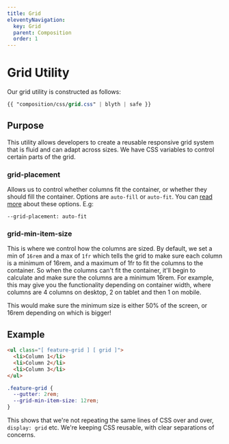 ```yaml
---
title: Grid
eleventyNavigation:
  key: Grid
  parent: Composition
  order: 1
---
```


# Grid Utility

Our grid utility is constructed as follows:

```css
{{ "composition/css/grid.css" | blyth | safe }}
```

## Purpose

This utility allows developers to create a reusable responsive grid system that is fluid and can adapt across sizes. We have CSS variables to control certain parts of the grid.

### grid-placement

Allows us to control whether columns fit the container, or whether they should fill the container. Options are `auto-fill` or `auto-fit`. You can [read more](https://css-tricks.com/auto-sizing-columns-css-grid-auto-fill-vs-auto-fit/#fill-or-fit-whats-the-difference) about these options. E.g:

`--grid-placement: auto-fit`

### grid-min-item-size

This is where we control how the columns are sized. By default, we set a min of `16rem` and a max of `1fr` which tells the grid to make sure each column is a minimum of 16rem, and a maximum of 1fr to fit the columns to the container. So when the columns can't fit the container, it'll begin to calculate and make sure the columns are a minimum 16rem. For example, this may give you the functionality depending on container width, where columns are 4 columns on desktop, 2 on tablet and then 1 on mobile.

This would make sure the minimum size is either 50% of the screen, or 16rem depending on which is bigger!

## Example

```html
<ul class="[ feature-grid ] [ grid ]">
  <li>Column 1</li>
  <li>Column 2</li>
  <li>Column 3</li>
</ul>
```

```css
.feature-grid {
  --gutter: 2rem;
  --grid-min-item-size: 12rem;
}
```

This shows that we're not repeating the same lines of CSS over and over, `display: grid` etc. We're keeping CSS reusable, with clear separations of concerns.
